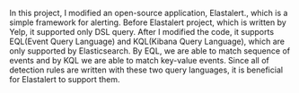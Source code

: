 In this project, I modified an open-source application, Elastalert., which is a simple framework for alerting.
Before Elastalert project, which is written by Yelp, it supported only DSL query. After I modified the code, it supports EQL(Event Query Language) and KQL(Kibana Query Language), which are only supported by Elasticsearch. By EQL, we are able to match sequence of events and by KQL we are able to match key-value events. Since all of detection rules are written with these two query languages, it is beneficial for Elastalert to support them.
